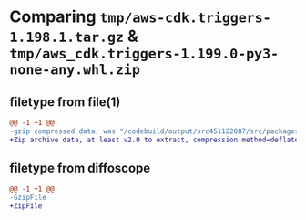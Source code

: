 # Comparing `tmp/aws-cdk.triggers-1.198.1.tar.gz` & `tmp/aws_cdk.triggers-1.199.0-py3-none-any.whl.zip`

## filetype from file(1)

```diff
@@ -1 +1 @@
-gzip compressed data, was "/codebuild/output/src451122087/src/packages/@aws-cdk/triggers/dist/python/aws-cdk.triggers-1.198.1.tar", last modified: Tue Mar 28 21:38:39 2023, max compression
+Zip archive data, at least v2.0 to extract, compression method=deflate
```

## filetype from diffoscope

```diff
@@ -1 +1 @@
-GzipFile
+ZipFile
```

